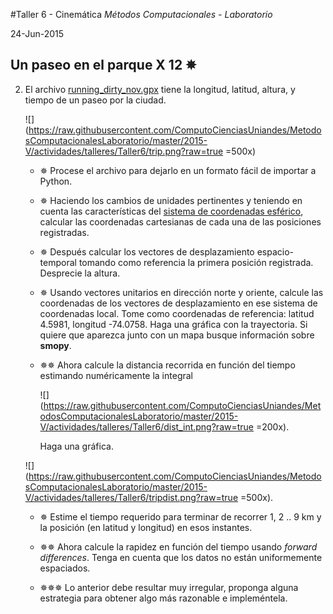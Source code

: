 #Taller 6 - Cinemática
*Métodos Computacionales - Laboratorio*

24-Jun-2015

## Un paseo en el parque X 12 ✵ 

2. El archivo [running_dirty_nov.gpx](https://raw.githubusercontent.com/ComputoCienciasUniandes/MetodosComputacionalesLaboratorio/master/2015-V/actividades/talleres/Taller6/running_dirty_nov.gpx) tiene la longitud, latitud, altura, y tiempo de un paseo por la ciudad. 

	![](https://raw.githubusercontent.com/ComputoCienciasUniandes/MetodosComputacionalesLaboratorio/master/2015-V/actividades/talleres/Taller6/trip.png?raw=true =500x)

	* ✵ Procese el archivo para dejarlo en un formato fácil de importar a Python.
	* ✵ Haciendo los cambios de unidades pertinentes y teniendo en cuenta las características del [sistema de coordenadas esférico](http://mathworld.wolfram.com/SphericalCoordinates.html), calcular las coordenadas cartesianas de cada una de las posiciones registradas.
	* ✵ Después calcular los vectores de desplazamiento espacio-temporal tomando como referencia la primera posición registrada. Desprecie la altura.
	* ✵ Usando vectores unitarios en dirección norte y oriente, calcule las coordenadas de los vectores de desplazamiento en ese sistema de coordenadas local. Tome como coordenadas de referencia: latitud 4.5981, longitud -74.0758. Haga una gráfica con la trayectoria. Si quiere que aparezca junto con un mapa busque información sobre **smopy**. 
	* ✵✵ Ahora calcule la distancia recorrida en función del tiempo estimando numéricamente la integral

		![](https://raw.githubusercontent.com/ComputoCienciasUniandes/MetodosComputacionalesLaboratorio/master/2015-V/actividades/talleres/Taller6/dist_int.png?raw=true =200x). 
		
		Haga una gráfica.

	![](https://raw.githubusercontent.com/ComputoCienciasUniandes/MetodosComputacionalesLaboratorio/master/2015-V/actividades/talleres/Taller6/tripdist.png?raw=true =500x).
	
	* ✵ Estime el tiempo requerido para terminar de recorrer 1, 2 .. 9 km y la posición (en latitud y longitud) en esos instantes.
	* ✵✵ Ahora calcule la rapidez en función del tiempo usando *forward differences*. Tenga en cuenta que los datos no están uniformemente espaciados.
	

	* ✵✵✵ Lo anterior debe resultar muy irregular, proponga alguna estrategia para obtener algo más razonable e impleméntela.
	



